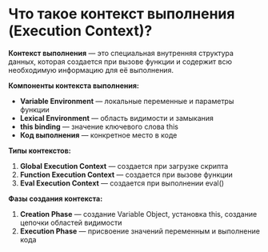 # Что такое контекст выполнения (Execution Context)?

**Контекст выполнения** — это специальная внутренняя структура данных, которая создается при вызове функции и содержит всю необходимую информацию для её выполнения.

**Компоненты контекста выполнения:**
- **Variable Environment** — локальные переменные и параметры функции
- **Lexical Environment** — область видимости и замыкания
- **this binding** — значение ключевого слова this
- **Код выполнения** — конкретное место в коде

**Типы контекстов:**
1. **Global Execution Context** — создается при загрузке скрипта
2. **Function Execution Context** — создается при вызове функции
3. **Eval Execution Context** — создается при выполнении eval()

**Фазы создания контекста:**
1. **Creation Phase** — создание Variable Object, установка this, создание цепочки областей видимости
2. **Execution Phase** — присвоение значений переменным и выполнение кода
